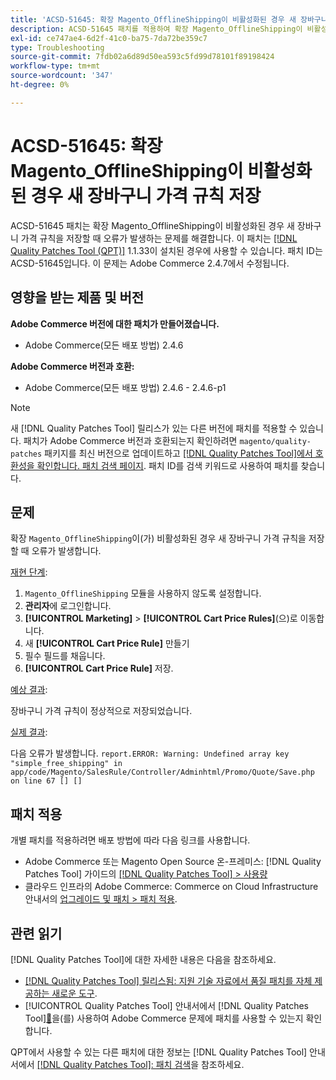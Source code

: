 ```yaml
---
title: 'ACSD-51645: 확장 Magento_OfflineShipping이 비활성화된 경우 새 장바구니 가격 규칙 저장'
description: ACSD-51645 패치를 적용하여 확장 Magento_OfflineShipping이 비활성화된 경우 새 장바구니 가격 규칙을 저장할 때 오류가 발생하는 Adobe Commerce 문제를 해결합니다.
exl-id: ce747ae4-6d2f-41c0-ba75-7da72be359c7
type: Troubleshooting
source-git-commit: 7fdb02a6d89d50ea593c5fd99d78101f89198424
workflow-type: tm+mt
source-wordcount: '347'
ht-degree: 0%

---
```


# ACSD-51645: 확장 Magento_OfflineShipping이 비활성화된 경우 새 장바구니 가격 규칙 저장

ACSD-51645 패치는 확장 Magento_OfflineShipping이 비활성화된 경우 새 장바구니 가격 규칙을 저장할 때 오류가 발생하는 문제를 해결합니다. 이 패치는 [[!DNL Quality Patches Tool (QPT)]](https://experienceleague.adobe.com/ko/docs/commerce-operations/tools/quality-patches-tool/quality-patches-tool-to-self-serve-quality-patches) 1.1.33이 설치된 경우에 사용할 수 있습니다. 패치 ID는 ACSD-51645입니다. 이 문제는 Adobe Commerce 2.4.7에서 수정됩니다.

## 영향을 받는 제품 및 버전

**Adobe Commerce 버전에 대한 패치가 만들어졌습니다.**

* Adobe Commerce(모든 배포 방법) 2.4.6

**Adobe Commerce 버전과 호환:**

* Adobe Commerce(모든 배포 방법) 2.4.6 - 2.4.6-p1

>[!NOTE]
>
>새 [!DNL Quality Patches Tool] 릴리스가 있는 다른 버전에 패치를 적용할 수 있습니다. 패치가 Adobe Commerce 버전과 호환되는지 확인하려면 `magento/quality-patches` 패키지를 최신 버전으로 업데이트하고 [[!DNL Quality Patches Tool]에서 호환성을 확인합니다. 패치 검색 페이지](<https://experienceleague.adobe.com/tools/commerce-quality-patches/index.html?lang=ko>). 패치 ID를 검색 키워드로 사용하여 패치를 찾습니다.

## 문제

확장 `Magento_OfflineShipping`이(가) 비활성화된 경우 새 장바구니 가격 규칙을 저장할 때 오류가 발생합니다.

<u>재현 단계</u>:

1. `Magento_OfflineShipping` 모듈을 사용하지 않도록 설정합니다.
1. **관리자**&#x200B;에 로그인합니다.
1. **[!UICONTROL Marketing]** > **[!UICONTROL Cart Price Rules]**(으)로 이동합니다.
1. 새 **[!UICONTROL Cart Price Rule]** 만들기
1. 필수 필드를 채웁니다.
1. **[!UICONTROL Cart Price Rule]** 저장.

<u>예상 결과</u>:

장바구니 가격 규칙이 정상적으로 저장되었습니다.

<u>실제 결과</u>:

다음 오류가 발생합니다.
`report.ERROR: Warning: Undefined array key "simple_free_shipping" in app/code/Magento/SalesRule/Controller/Adminhtml/Promo/Quote/Save.php on line 67 [] []`

## 패치 적용

개별 패치를 적용하려면 배포 방법에 따라 다음 링크를 사용합니다.

* Adobe Commerce 또는 Magento Open Source 온-프레미스: [!DNL Quality Patches Tool] 가이드의 [[!DNL Quality Patches Tool] > 사용량](/help/tools/quality-patches-tool/usage.md)
* 클라우드 인프라의 Adobe Commerce: Commerce on Cloud Infrastructure 안내서의 [업그레이드 및 패치 > 패치 적용](https://experienceleague.adobe.com/docs/commerce-cloud-service/user-guide/develop/upgrade/apply-patches.html?lang=ko).

## 관련 읽기

[!DNL Quality Patches Tool]에 대한 자세한 내용은 다음을 참조하세요.

* [[!DNL Quality Patches Tool] 릴리스됨: 지원 기술 자료에서 품질 패치를 자체 제공하는 새로운 도구](https://experienceleague.adobe.com/ko/docs/commerce-operations/tools/quality-patches-tool/quality-patches-tool-to-self-serve-quality-patches).
* [!UICONTROL Quality Patches Tool] 안내서에서  [!DNL Quality Patches Tool][&#128279;](/help/tools/quality-patches-tool/patches-available-in-qpt/check-patch-for-magento-issue-with-magento-quality-patches.md)을(를) 사용하여 Adobe Commerce 문제에 패치를 사용할 수 있는지 확인합니다.


QPT에서 사용할 수 있는 다른 패치에 대한 정보는 [!DNL Quality Patches Tool] 안내서에서 [[!DNL Quality Patches Tool]: 패치 검색](<https://experienceleague.adobe.com/tools/commerce-quality-patches/index.html?lang=ko>)을 참조하세요.

